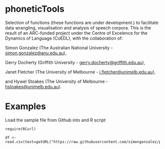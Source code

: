 # phoneticTools

Selection of functions (these functions are under development.) to facilitate data wrangling, visualisation and analysis of speech corpora. This is the result of an ARC-funded project under the Centre of Excelence for the Dynamics of Language (CoEDL), with the collaboration of:

Simon Gonzalez (The Australian National University - simon.gonzalez@anu.edu.au),

Gerry Docherty (Griffith University - gerry.docherty@griffith.edu.au),

Janet Fletcher (The University of Melbourne - j.fletcher@unimelb.edu.au),

and Hywel Stoakes (The University of Melbourne - hstoakes@unimelb.edu.au).


# Examples

Load the sample file from Github into and R script

```{r}
require(RCurl)

df <- read.csv(text=getURL("https://raw.githubusercontent.com/simongonzalez/phoneticTools/master/sampleData.csv"))
```
